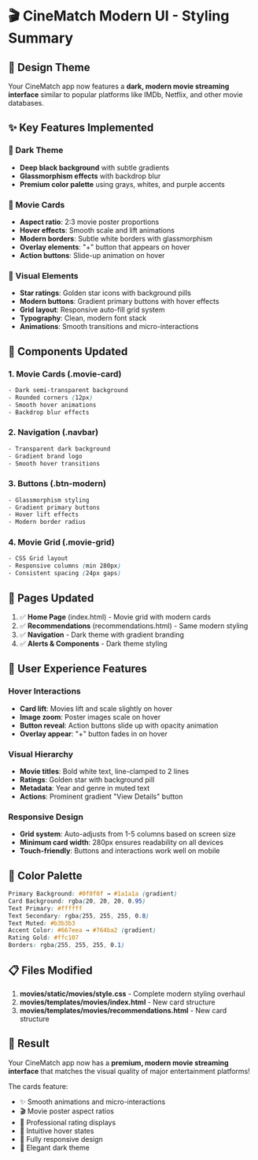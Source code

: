 # 🎬 CineMatch Modern UI - Styling Summary

## 🎨 Design Theme
Your CineMatch app now features a **dark, modern movie streaming interface** similar to popular platforms like IMDb, Netflix, and other movie databases.

## ✨ Key Features Implemented

### 🌙 Dark Theme
- **Deep black background** with subtle gradients
- **Glassmorphism effects** with backdrop blur
- **Premium color palette** using grays, whites, and purple accents

### 🎯 Movie Cards
- **Aspect ratio**: 2:3 movie poster proportions
- **Hover effects**: Smooth scale and lift animations
- **Modern borders**: Subtle white borders with glassmorphism
- **Overlay elements**: "+" button that appears on hover
- **Action buttons**: Slide-up animation on hover

### 🎪 Visual Elements
- **Star ratings**: Golden star icons with background pills
- **Modern buttons**: Gradient primary buttons with hover effects
- **Grid layout**: Responsive auto-fill grid system
- **Typography**: Clean, modern font stack
- **Animations**: Smooth transitions and micro-interactions

## 📱 Components Updated

### 1. **Movie Cards** (.movie-card)
```css
- Dark semi-transparent background
- Rounded corners (12px)
- Smooth hover animations
- Backdrop blur effects
```

### 2. **Navigation** (.navbar)
```css
- Transparent dark background
- Gradient brand logo
- Smooth hover transitions
```

### 3. **Buttons** (.btn-modern)
```css
- Glassmorphism styling
- Gradient primary buttons
- Hover lift effects
- Modern border radius
```

### 4. **Movie Grid** (.movie-grid)
```css
- CSS Grid layout
- Responsive columns (min 280px)
- Consistent spacing (24px gaps)
```

## 🚀 Pages Updated

1. ✅ **Home Page** (index.html) - Movie grid with modern cards
2. ✅ **Recommendations** (recommendations.html) - Same modern styling
3. ✅ **Navigation** - Dark theme with gradient branding
4. ✅ **Alerts & Components** - Dark theme styling

## 🎯 User Experience Features

### Hover Interactions
- **Card lift**: Movies lift and scale slightly on hover
- **Image zoom**: Poster images scale on hover
- **Button reveal**: Action buttons slide up with opacity animation
- **Overlay appear**: "+" button fades in on hover

### Visual Hierarchy
- **Movie titles**: Bold white text, line-clamped to 2 lines
- **Ratings**: Golden star with background pill
- **Metadata**: Year and genre in muted text
- **Actions**: Prominent gradient "View Details" button

### Responsive Design
- **Grid system**: Auto-adjusts from 1-5 columns based on screen size
- **Minimum card width**: 280px ensures readability on all devices
- **Touch-friendly**: Buttons and interactions work well on mobile

## 🎨 Color Palette

```css
Primary Background: #0f0f0f → #1a1a1a (gradient)
Card Background: rgba(20, 20, 20, 0.95)
Text Primary: #ffffff
Text Secondary: rgba(255, 255, 255, 0.8)
Text Muted: #b3b3b3
Accent Color: #667eea → #764ba2 (gradient)
Rating Gold: #ffc107
Borders: rgba(255, 255, 255, 0.1)
```

## 📋 Files Modified

1. **movies/static/movies/style.css** - Complete modern styling overhaul
2. **movies/templates/movies/index.html** - New card structure
3. **movies/templates/movies/recommendations.html** - New card structure

## 🎉 Result

Your CineMatch app now has a **premium, modern movie streaming interface** that matches the visual quality of major entertainment platforms!

The cards feature:
- ✨ Smooth animations and micro-interactions
- 🎬 Movie poster aspect ratios
- 🌟 Professional rating displays
- 🎯 Intuitive hover states
- 📱 Fully responsive design
- 🌙 Elegant dark theme
